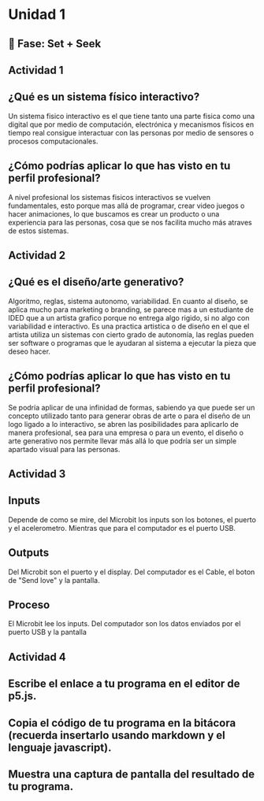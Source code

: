 # Unidad 1

## 🔎 Fase: Set + Seek

## Actividad 1

## ¿Qué es un sistema físico interactivo?

Un sistema fisico interactivo es el que tiene tanto una parte fisica como una digital que por medio de computación, electrónica y mecanismos físicos en tiempo real consigue interactuar con las personas por medio de sensores o procesos computacionales.

## ¿Cómo podrías aplicar lo que has visto en tu perfil profesional?

A nivel profesional los sistemas fisicos interactivos se vuelven fundamentales, esto porque mas allá de programar, crear video juegos o hacer animaciones, lo que buscamos es crear un producto o una experiencia para las personas, cosa que se nos facilita mucho más atraves de estos sistemas.

## Actividad 2

## ¿Qué es el diseño/arte generativo?

Algoritmo, reglas, sistema autonomo, variabilidad. En cuanto al diseño, se aplica mucho para marketing o branding, se parece mas a un estudiante de IDED que a un artista grafico porque no entrega algo rigido, si no algo con variabilidad e interactivo. Es una practica artistica o de diseño en el que el artista utiliza un sistemas con cierto grado de autonomía, las reglas pueden ser software o programas que le ayudaran al sistema a ejecutar la pieza que deseo hacer.

## ¿Cómo podrías aplicar lo que has visto en tu perfil profesional?

Se podría aplicar de una infinidad de formas, sabiendo ya que puede ser un concepto utilizado tanto para generar obras de arte o para el diseño de un logo ligado a lo interactivo, se abren las posibilidades para aplicarlo de manera profesional, sea para una empresa o para un evento, el diseño o arte generativo nos permite llevar más allá lo que podría ser un simple apartado visual para las personas.

## Actividad 3

## Inputs

Depende de como se mire, del Microbit los inputs son los botones, el puerto y el acelerometro.
Mientras que para el computador es el puerto USB.

## Outputs

Del Microbit son el puerto y el display.
Del computador es el Cable, el boton de "Send love" y la pantalla.

## Proceso

El Microbit lee los inputs.
Del computador son los datos enviados por el puerto USB y la pantalla

## Actividad 4

## Escribe el enlace a tu programa en el editor de p5.js.

## Copia el código de tu programa en la bitácora (recuerda insertarlo usando markdown y el lenguaje javascript).

## Muestra una captura de pantalla del resultado de tu programa.
